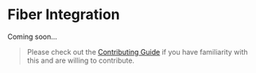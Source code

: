 # Fiber Integration

Coming soon...

> Please check out the [Contributing Guide](Contributing.md) if you have familiarity with this and are willing to contribute.
